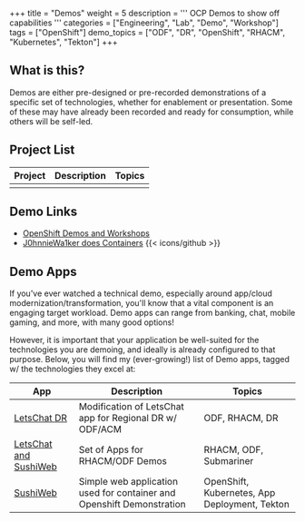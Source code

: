 +++
title = "Demos"
weight = 5
description = '''
OCP Demos to show off capabilities
'''
categories = ["Engineering", "Lab", "Demo", "Workshop"]
tags = ["OpenShift"]
demo_topics = ["ODF", "DR", "OpenShift", "RHACM", "Kubernetes", "Tekton"]
+++

## What is this?

Demos are either pre-designed or pre-recorded demonstrations of a specific set of technologies, whether for enablement or presentation. Some of these may have already been recorded and ready for consumption, while others will be self-led.

## Project List

Project | Description | Topics
---------|----------|---------
 | |

## Demo Links

* [OpenShift Demos and Workshops](https://demo.openshift.com/en/latest/)
* [J0hnnieWa1ker does Containers](https://github.com/client-engineering-devops/containers/blob/customer/README.md) {{< icons/github >}}

## Demo Apps

If you've ever watched a technical demo, especially around app/cloud modernization/transformation, you'll know that a vital component is an engaging target workload. Demo apps can range from banking, chat, mobile gaming, and more, with many good options!

However, it is important that your application be well-suited for the technologies you are demoing, and ideally is already configured to that purpose. Below, you will find my (ever-growing!) list of Demo apps, tagged w/ the technologies they excel at:

App | Description | Topics
---------|----------|---------
[LetsChat DR](https://github.com/gauthiersiri/rhacm/tree/main) | Modification of LetsChat app for Regional DR w/ ODF/ACM | ODF, RHACM, DR
[LetsChat and SushiWeb](https://github.com/gauthiersiri/rhacm/tree/main) | Set of Apps for RHACM/ODF Demos | RHACM, ODF, Submariner
[SushiWeb](https://github.com/gauthiersiri/rhacm/tree/main) | Simple web application used for container and Openshift Demonstration | OpenShift, Kubernetes, App Deployment, Tekton